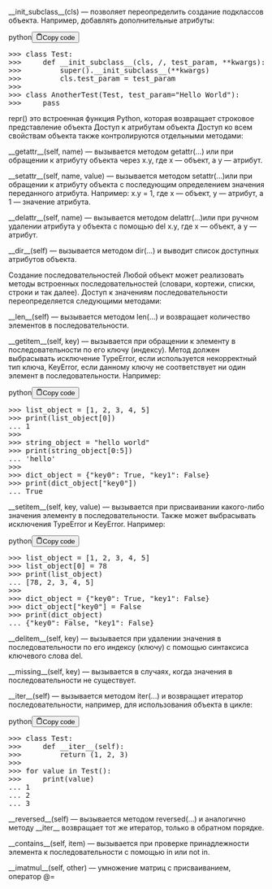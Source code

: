<p>&#95;&#95;init_subclass&#95;&#95;(cls) — позволяет переопределить создание подклассов объекта. Например, добавлять дополнительные атрибуты:</p>
<div class="code-element"><div class="lang-line"><text>python</text><button class="copy-button" id="code172b" onclick="copyCode(code172, code172b)"><svg stroke="currentColor" fill="none" stroke-width="2" viewBox="0 0 24 24" stroke-linecap="round" stroke-linejoin="round" class="h-4 w-4" height="1em" width="1em" xmlns="http://www.w3.org/2000/svg"><path d="M16 4h2a2 2 0 0 1 2 2v14a2 2 0 0 1-2 2H6a2 2 0 0 1-2-2V6a2 2 0 0 1 2-2h2"></path><rect x="8" y="2" width="8" height="4" rx="1" ry="1"></rect></svg><text>Copy code</text></button></div><div class="code" id="code172"><div class="highlight"><pre><span></span><span class="o">&gt;&gt;&gt;</span> <span class="k">class</span> <span class="nc">Test</span><span class="p">:</span>
<span class="o">&gt;&gt;&gt;</span>     <span class="k">def</span> <span class="nf">__init_subclass__</span><span class="p">(</span><span class="bp">cls</span><span class="p">,</span> <span class="o">/</span><span class="p">,</span> <span class="n">test_param</span><span class="p">,</span> <span class="o">**</span><span class="n">kwargs</span><span class="p">):</span>
<span class="o">&gt;&gt;&gt;</span>         <span class="nb">super</span><span class="p">()</span><span class="o">.</span><span class="n">__init_subclass__</span><span class="p">(</span><span class="o">**</span><span class="n">kwargs</span><span class="p">)</span>
<span class="o">&gt;&gt;&gt;</span>         <span class="bp">cls</span><span class="o">.</span><span class="n">test_param</span> <span class="o">=</span> <span class="n">test_param</span>
<span class="o">&gt;&gt;&gt;</span>
<span class="o">&gt;&gt;&gt;</span> <span class="k">class</span> <span class="nc">AnotherTest</span><span class="p">(</span><span class="n">Test</span><span class="p">,</span> <span class="n">test_param</span><span class="o">=</span><span class="s2">&quot;Hello World&quot;</span><span class="p">):</span>
<span class="o">&gt;&gt;&gt;</span>     <span class="k">pass</span>
</pre></div></div></div>

<p>repr() это встроенная функция Python, которая возвращает строковое представление объекта
Доступ к атрибутам объекта
Доступ ко всем свойствам объекта также контролируются отдельными методами:</p>
<p>&#95;&#95;getattr&#95;&#95;(self, name) — вызывается методом getattr(...) или при обращении к атрибуту объекта через x.y, где x — объект, а y — атрибут.</p>
<p>&#95;&#95;setattr&#95;&#95;(self, name, value) — вызывается методом setattr(...)или при обращении к атрибуту объекта с последующим определением значения переданного атрибута. 
Например: x.y = 1, где x — объект, y — атрибут, а 1 — значение атрибута.</p>
<p>&#95;&#95;delattr&#95;&#95;(self, name) — вызывается методом delattr(...)или при ручном удалении атрибута у объекта с помощью del x.y, где  x — объект, а y — атрибут.</p>
<p>&#95;&#95;dir&#95;&#95;(self) — вызывается методом dir(...) и выводит список доступных атрибутов объекта.</p>
<p>Создание последовательностей
Любой объект может реализовать методы встроенных последовательностей (словари, кортежи, списки, строки и так далее). 
Доступ к значениям последовательности переопределяется следующими методами:</p>
<p>&#95;&#95;len&#95;&#95;(self) — вызывается методом len(...) и возвращает количество элементов в последовательности.</p>
<p>&#95;&#95;getitem&#95;&#95;(self, key) — вызывается при обращении к элементу в последовательности по его ключу (индексу). 
Метод должен выбрасывать исключение TypeError, если используется некорректный тип ключа, KeyError, 
если данному ключу не соответствует ни один элемент в последовательности. Например:</p>
<div class="code-element"><div class="lang-line"><text>python</text><button class="copy-button" id="code173b" onclick="copyCode(code173, code173b)"><svg stroke="currentColor" fill="none" stroke-width="2" viewBox="0 0 24 24" stroke-linecap="round" stroke-linejoin="round" class="h-4 w-4" height="1em" width="1em" xmlns="http://www.w3.org/2000/svg"><path d="M16 4h2a2 2 0 0 1 2 2v14a2 2 0 0 1-2 2H6a2 2 0 0 1-2-2V6a2 2 0 0 1 2-2h2"></path><rect x="8" y="2" width="8" height="4" rx="1" ry="1"></rect></svg><text>Copy code</text></button></div><div class="code" id="code173"><div class="highlight"><pre><span></span><span class="o">&gt;&gt;&gt;</span> <span class="n">list_object</span> <span class="o">=</span> <span class="p">[</span><span class="mi">1</span><span class="p">,</span> <span class="mi">2</span><span class="p">,</span> <span class="mi">3</span><span class="p">,</span> <span class="mi">4</span><span class="p">,</span> <span class="mi">5</span><span class="p">]</span>
<span class="o">&gt;&gt;&gt;</span> <span class="nb">print</span><span class="p">(</span><span class="n">list_object</span><span class="p">[</span><span class="mi">0</span><span class="p">])</span>
<span class="o">...</span> <span class="mi">1</span>
<span class="o">&gt;&gt;&gt;</span>
<span class="o">&gt;&gt;&gt;</span> <span class="n">string_object</span> <span class="o">=</span> <span class="s2">&quot;hello world&quot;</span>
<span class="o">&gt;&gt;&gt;</span> <span class="nb">print</span><span class="p">(</span><span class="n">string_object</span><span class="p">[</span><span class="mi">0</span><span class="p">:</span><span class="mi">5</span><span class="p">])</span>
<span class="o">...</span> <span class="s1">&#39;hello&#39;</span>
<span class="o">&gt;&gt;&gt;</span>
<span class="o">&gt;&gt;&gt;</span> <span class="n">dict_object</span> <span class="o">=</span> <span class="p">{</span><span class="s2">&quot;key0&quot;</span><span class="p">:</span> <span class="kc">True</span><span class="p">,</span> <span class="s2">&quot;key1&quot;</span><span class="p">:</span> <span class="kc">False</span><span class="p">}</span>
<span class="o">&gt;&gt;&gt;</span> <span class="nb">print</span><span class="p">(</span><span class="n">dict_object</span><span class="p">[</span><span class="s2">&quot;key0&quot;</span><span class="p">])</span>
<span class="o">...</span> <span class="kc">True</span>
</pre></div></div></div>

<p>&#95;&#95;setitem&#95;&#95;(self, key, value) — вызывается при присваивании какого-либо значения элементу в последовательности. 
Также может выбрасывать исключения TypeError и KeyError. Например:</p>
<div class="code-element"><div class="lang-line"><text>python</text><button class="copy-button" id="code174b" onclick="copyCode(code174, code174b)"><svg stroke="currentColor" fill="none" stroke-width="2" viewBox="0 0 24 24" stroke-linecap="round" stroke-linejoin="round" class="h-4 w-4" height="1em" width="1em" xmlns="http://www.w3.org/2000/svg"><path d="M16 4h2a2 2 0 0 1 2 2v14a2 2 0 0 1-2 2H6a2 2 0 0 1-2-2V6a2 2 0 0 1 2-2h2"></path><rect x="8" y="2" width="8" height="4" rx="1" ry="1"></rect></svg><text>Copy code</text></button></div><div class="code" id="code174"><div class="highlight"><pre><span></span><span class="o">&gt;&gt;&gt;</span> <span class="n">list_object</span> <span class="o">=</span> <span class="p">[</span><span class="mi">1</span><span class="p">,</span> <span class="mi">2</span><span class="p">,</span> <span class="mi">3</span><span class="p">,</span> <span class="mi">4</span><span class="p">,</span> <span class="mi">5</span><span class="p">]</span>
<span class="o">&gt;&gt;&gt;</span> <span class="n">list_object</span><span class="p">[</span><span class="mi">0</span><span class="p">]</span> <span class="o">=</span> <span class="mi">78</span>
<span class="o">&gt;&gt;&gt;</span> <span class="nb">print</span><span class="p">(</span><span class="n">list_object</span><span class="p">)</span>
<span class="o">...</span> <span class="p">[</span><span class="mi">78</span><span class="p">,</span> <span class="mi">2</span><span class="p">,</span> <span class="mi">3</span><span class="p">,</span> <span class="mi">4</span><span class="p">,</span> <span class="mi">5</span><span class="p">]</span>
<span class="o">&gt;&gt;&gt;</span>
<span class="o">&gt;&gt;&gt;</span> <span class="n">dict_object</span> <span class="o">=</span> <span class="p">{</span><span class="s2">&quot;key0&quot;</span><span class="p">:</span> <span class="kc">True</span><span class="p">,</span> <span class="s2">&quot;key1&quot;</span><span class="p">:</span> <span class="kc">False</span><span class="p">}</span>
<span class="o">&gt;&gt;&gt;</span> <span class="n">dict_object</span><span class="p">[</span><span class="s2">&quot;key0&quot;</span><span class="p">]</span> <span class="o">=</span> <span class="kc">False</span>
<span class="o">&gt;&gt;&gt;</span> <span class="nb">print</span><span class="p">(</span><span class="n">dict_object</span><span class="p">)</span>
<span class="o">...</span> <span class="p">{</span><span class="s2">&quot;key0&quot;</span><span class="p">:</span> <span class="kc">False</span><span class="p">,</span> <span class="s2">&quot;key1&quot;</span><span class="p">:</span> <span class="kc">False</span><span class="p">}</span>
</pre></div></div></div>

<p>&#95;&#95;delitem&#95;&#95;(self, key) — вызывается при удалении значения в последовательности по его индексу (ключу) с помощью синтаксиса ключевого слова del.</p>
<p>&#95;&#95;missing&#95;&#95;(self, key) — вызывается в случаях, когда значения в последовательности не существует.</p>
<p>&#95;&#95;iter&#95;&#95;(self) — вызывается методом iter(...) и возвращает итератор последовательности, например, для использования объекта в цикле:</p>
<div class="code-element"><div class="lang-line"><text>python</text><button class="copy-button" id="code175b" onclick="copyCode(code175, code175b)"><svg stroke="currentColor" fill="none" stroke-width="2" viewBox="0 0 24 24" stroke-linecap="round" stroke-linejoin="round" class="h-4 w-4" height="1em" width="1em" xmlns="http://www.w3.org/2000/svg"><path d="M16 4h2a2 2 0 0 1 2 2v14a2 2 0 0 1-2 2H6a2 2 0 0 1-2-2V6a2 2 0 0 1 2-2h2"></path><rect x="8" y="2" width="8" height="4" rx="1" ry="1"></rect></svg><text>Copy code</text></button></div><div class="code" id="code175"><div class="highlight"><pre><span></span><span class="o">&gt;&gt;&gt;</span> <span class="k">class</span> <span class="nc">Test</span><span class="p">:</span>
<span class="o">&gt;&gt;&gt;</span>     <span class="k">def</span> <span class="fm">__iter__</span><span class="p">(</span><span class="bp">self</span><span class="p">):</span>
<span class="o">&gt;&gt;&gt;</span>         <span class="k">return</span> <span class="p">(</span><span class="mi">1</span><span class="p">,</span> <span class="mi">2</span><span class="p">,</span> <span class="mi">3</span><span class="p">)</span>
<span class="o">&gt;&gt;&gt;</span>
<span class="o">&gt;&gt;&gt;</span> <span class="k">for</span> <span class="n">value</span> <span class="ow">in</span> <span class="n">Test</span><span class="p">():</span>
<span class="o">&gt;&gt;&gt;</span>     <span class="nb">print</span><span class="p">(</span><span class="n">value</span><span class="p">)</span>
<span class="o">...</span> <span class="mi">1</span>
<span class="o">...</span> <span class="mi">2</span>
<span class="o">...</span> <span class="mi">3</span>
</pre></div></div></div>

<p>&#95;&#95;reversed&#95;&#95;(self) — вызывается методом reversed(...) и аналогично методу &#95;&#95;iter&#95;&#95; возвращает тот же итератор, только в обратном порядке.</p>
<p>&#95;&#95;contains&#95;&#95;(self, item) — вызывается при проверке принадлежности элемента к последовательности с помощью in или not in.</p>
<p>&#95;&#95;imatmul&#95;&#95;(self, other) — умножение матриц с присваиванием, оператор @=</p>